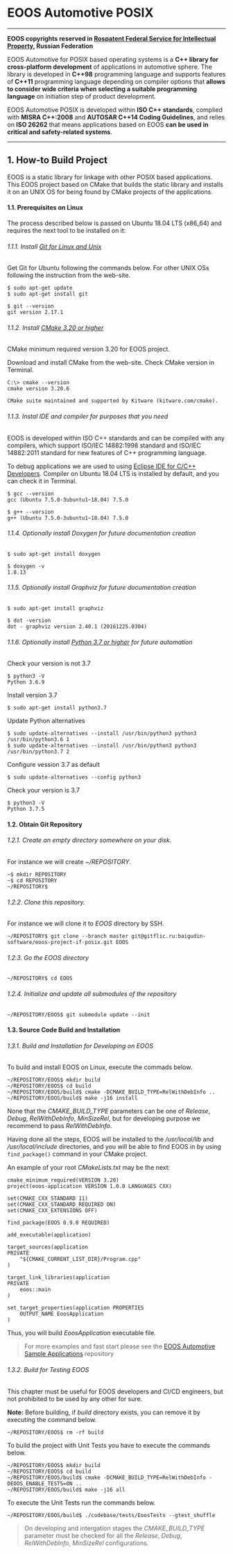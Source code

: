 # EOOS Automotive POSIX
---
**EOOS copyrights reserved in [Rospatent Federal Service for Intellectual Property]( https://www1.fips.ru/registers-doc-view/fips_servlet?DB=EVM&DocNumber=2017664105&TypeFile=html), Russian Federation**

EOOS Automotive for POSIX based operating systems is a **C++ library for cross-platform development** of 
applications in automotive sphere. The library is developed in **C++98** programming language and supports 
features of **C++11** programming language depending on compiler options that 
**allows to consider wide criteria when selecting a suitable programming language** on initiation step 
of product development.

EOOS Automotive POSIX is developed within **ISO C++ standards**, complied with **MISRA C++:2008** and 
**AUTOSAR C++14 Coding Guidelines**, and relies on **ISO 26262** that means applications based on EOOS 
**can be used in critical and safety-related systems**.

---

## 1. How-to Build Project

EOOS is a static library for linkage with other POSIX based applications. This EOOS project based on CMake that builds 
the static library and installs it on an UNIX OS for being found by CMake projects of the applications.



#### 1.1. Prerequisites on Linux

The process described below is passed on Ubuntu 18.04 LTS (x86_64) and requires the next tool to be installed on it:

###### 1.1.1. Install [Git for Linux and Unix](https://git-scm.com/download/linux)


Get Git for Ubuntu following the commands below. For other UNIX OSs following the instruction from the web-site.

```
$ sudo apt-get update
$ sudo apt-get install git
 
$ git --version
git version 2.17.1
```

###### 1.1.2. Install [CMake 3.20 or higher](https://cmake.org/download/)

CMake minimum required version 3.20 for EOOS project.


Download and install CMake from the web-site. Check CMake version in Terminal.

```
C:\> cmake --version
cmake version 3.20.6

CMake suite maintained and supported by Kitware (kitware.com/cmake).
```

###### 1.1.3. Instal IDE and compiler for purposes that you need

EOOS is developed within ISO C++ standards and can be compiled with any compilers, 
which support ISO/IEC 14882:1998 standard and ISO/IEC 14882:2011 standard for new
features of C++ programming language.

To debug applications we are used to using [Eclipse IDE for C/C++ Developers](https://www.eclipse.org/downloads/packages/).
Compiler on Ubuntu 18.04 LTS is installed by default, and you can check it in Terminal.

```
$ gcc --version
gcc (Ubuntu 7.5.0-3ubuntu1~18.04) 7.5.0

$ g++ --version
g++ (Ubuntu 7.5.0-3ubuntu1~18.04) 7.5.0
```

###### 1.1.4. Optionally install Doxygen for future documentation creation

```
$ sudo apt-get install doxygen

$ doxygen -v
1.8.13
```

###### 1.1.5. Optionally install Graphviz for future documentation creation

```
$ sudo apt-get install graphviz

$ dot -version
dot - graphviz version 2.40.1 (20161225.0304)
```

###### 1.1.6. Optionally install [Python 3.7 or higher](https://www.python.org/downloads/) for future automation

Check your version is not 3.7

```
$ python3 -V
Python 3.6.9
```
 
Install version 3.7

```
$ sudo apt-get install python3.7
```
 
Update Python alternatives

```
$ sudo update-alternatives --install /usr/bin/python3 python3 /usr/bin/python3.6 1
$ sudo update-alternatives --install /usr/bin/python3 python3 /usr/bin/python3.7 2
```
 
Configure vession 3.7 as default

```
$ sudo update-alternatives --config python3
``` 

Check your version is 3.7

```
$ python3 -V
Python 3.7.5
```



#### 1.2. Obtain Git Repository

###### 1.2.1. Create an empty directory somewhere on your disk. 

For instance we will create *~/REPOSITORY*.

```
~$ mkdir REPOSITORY
~$ cd REPOSITORY
~/REPOSITORY$
```

###### 1.2.2. Clone this repository. 

For instance we will clone it to *EOOS* directory by SSH.

```
~/REPOSITORY$ git clone --branch master git@gitflic.ru:baigudin-software/eoos-project-if-posix.git EOOS
```

###### 1.2.3. Go the EOOS directory

```
~/REPOSITORY$ cd EOOS
```

###### 1.2.4. Initialize and update all submodules of the repository

```
~/REPOSITORY/EOOS$ git submodule update --init
```



#### 1.3. Source Code Build and Installation

###### 1.3.1. Build and Installation for Developing on EOOS

To build and install EOOS on Linux, execute the commads below.

```
~/REPOSITORY/EOOS$ mkdir build
~/REPOSITORY/EOOS$ cd build
~/REPOSITORY/EOOS/build$ cmake -DCMAKE_BUILD_TYPE=RelWithDebInfo ..
~/REPOSITORY/EOOS/build$ make -j16 install
```

None that the *CMAKE_BUILD_TYPE* parameters can be one of *Release*, *Debug*, *RelWithDebInfo*, *MinSizeRel*, but for developing
purpose we recommend to pass *RelWithDebInfo*.

Having done all the steps, EOOS will be installed to the */usr/local/lib* and */usr/local/include* directories, and 
you will be able to find EOOS in by using `find_package()` command in your CMake project.

An example of your root *CMakeLists.txt* may be the next:

```
cmake_minimum_required(VERSION 3.20)
project(eoos-application VERSION 1.0.0 LANGUAGES CXX)

set(CMAKE_CXX_STANDARD 11)
set(CMAKE_CXX_STANDARD_REQUIRED ON)
set(CMAKE_CXX_EXTENSIONS OFF)

find_package(EOOS 0.9.0 REQUIRED)

add_executable(application)

target_sources(application
PRIVATE
    "${CMAKE_CURRENT_LIST_DIR}/Program.cpp"
)

target_link_libraries(application
PRIVATE
    eoos::main
)

set_target_properties(application PROPERTIES
    OUTPUT_NAME EoosApplication
)
```

Thus, you will build *EoosApplication* executable file.

> For more examples and fast start please see 
> the [EOOS Automotive Sample Applications](https://gitflic.ru/project/baigudin-software/eoos-project-sample-applications) repository

###### 1.3.2. Build for Testing EOOS

This chapter must be useful for EOOS developers and CI/CD engineers, but not prohibited to be used by any other for sure.

**Note:** Before building, if *build* directory exists, you can remove it by executing the command below.

```
~/REPOSITORY/EOOS$ rm -rf build
```

To build the project with Unit Tests you have to execute the commands below.

```
~/REPOSITORY/EOOS$ mkdir build
~/REPOSITORY/EOOS$ cd build
~/REPOSITORY/EOOS/build$ cmake -DCMAKE_BUILD_TYPE=RelWithDebInfo -DEOOS_ENABLE_TESTS=ON ..
~/REPOSITORY/EOOS/build$ make -j16 all
```

To execute the Unit Tests run the commands below.

```
~/REPOSITORY/EOOS/build$ ./codebase/tests/EoosTests --gtest_shuffle
```

> On developing and intergation stages the *CMAKE_BUILD_TYPE* parameter must be checked for all the 
> *Release*, *Debug*, *RelWithDebInfo*, *MinSizeRel* configurations.

